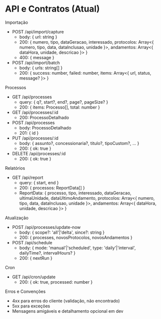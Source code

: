 # API e Contratos (Atual)

Importação
- POST /api/import/capture
  - body: { url: string }
  - 200: { numero, tipo, dataGeracao, interessado, protocolos: Array<{ numero, tipo, data, dataInclusao, unidade }>, andamentos: Array<{ dataHora, unidade, descricao }> }
  - 400: { message }
- POST /api/import/batch
  - body: { urls: string[] }
  - 200: { success: number, failed: number, items: Array<{ url, status, message? }> }

Processos
- GET /api/processes
  - query: { q?, start?, end?, page?, pageSize? }
  - 200: { items: Processo[], total: number }
- GET /api/processes/:id
  - 200: ProcessoDetalhado
- POST /api/processes
  - body: ProcessoDetalhado
  - 201: { id }
- PUT /api/processes/:id
  - body: { assunto?, concessionaria?, titulo?, tipoCustom?, ... }
  - 200: { ok: true }
- DELETE /api/processes/:id
  - 200: { ok: true }

Relatórios
- GET /api/report
  - query: { start, end }
  - 200: { processos: ReportData[] }
  - ReportData: { processo, tipo, interessado, dataGeracao, ultimaUnidade, dataUltimoAndamento, protocolos: Array<{ numero, tipo, data, dataInclusao, unidade }>, andamentos: Array<{ dataHora, unidade, descricao }> }

Atualização
- POST /api/processes/update-now
  - body: { scope?: 'all'|'delta', since?: string }
  - 200: { processes, novosProtocolos, novosAndamentos }
- POST /api/schedule
  - body: { mode: 'manual'|'scheduled', type: 'daily'|'interval', dailyTime?, intervalHours? }
  - 200: { nextRun }

Cron
- GET /api/cron/update
  - 200: { ok: true, processed: number }

Erros e Convenções
- 4xx para erros do cliente (validação, não encontrado)
- 5xx para exceções
- Mensagens amigáveis e detalhamento opcional em dev
